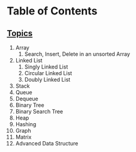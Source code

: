 
# Table of Contents

## [Topics](#)
1. Array
    1. Search, Insert, Delete in an unsorted Array
2. Linked List
    1. Singly Linked List
    2. Circular Linked List
    3. Doubly Linked List
3. Stack
4. Queue
5. Dequeue
6. Binary Tree
7. Binary Search Tree
8. Heap
9. Hashing
10. Graph
11. Matrix
12. Advanced Data Structure
